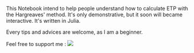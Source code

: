 This Notebook intend to help people understand how to calculate ETP with the Hargreaves' method. 
It's only demonstrative, but it soon will became interactive. 
It's written in Julia. 

Every tips and advices are welcome, as I am a beginner. 



Feel free to support me : 
<img src="https://img.shields.io/liberapay/goal/Max_D.svg?logo=liberapay">
